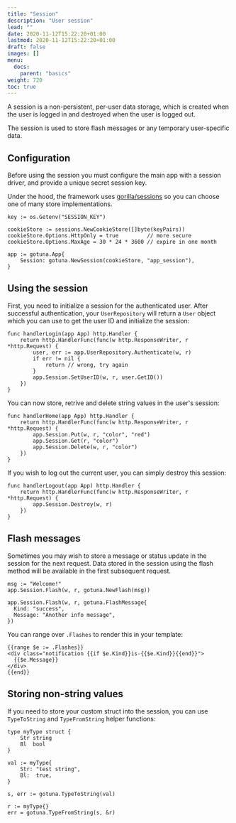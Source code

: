 ```yaml
---
title: "Session"
description: "User session"
lead: ""
date: 2020-11-12T15:22:20+01:00
lastmod: 2020-11-12T15:22:20+01:00
draft: false
images: []
menu: 
  docs:
    parent: "basics"
weight: 720
toc: true
---
```


A session is a non-persistent, per-user data storage, which is created when the user is 
logged in and destroyed when the user is logged out.

The session is used to store flash messages or any temporary user-specific data.


## Configuration
Before using the session you must configure the main app with a session driver,
and provide a unique secret session key.

Under the hood, the framework uses [gorilla/sessions](https://github.com/gorilla/sessions)
so you can choose one of many store implementations.

```
key := os.Getenv("SESSION_KEY")

cookieStore := sessions.NewCookieStore([]byte(keyPairs))
cookieStore.Options.HttpOnly = true         // more secure
cookieStore.Options.MaxAge = 30 * 24 * 3600 // expire in one month

app := gotuna.App{
	Session: gotuna.NewSession(cookieStore, "app_session"),
}
```

## Using the session
First, you need to initialize a session for the authenticated user. 
After successful authentication, your `UserRepository` will return a `User` object 
which you can use to get the user ID and initialize the session:
```
func handlerLogin(app App) http.Handler {
	return http.HandlerFunc(func(w http.ResponseWriter, r *http.Request) {
		user, err := app.UserRepository.Authenticate(w, r)
		if err != nil {
			return // wrong, try again
		}
		app.Session.SetUserID(w, r, user.GetID())
	})
}
```

You can now store, retrive and delete string values in the user's session:
```
func handlerHome(app App) http.Handler {
	return http.HandlerFunc(func(w http.ResponseWriter, r *http.Request) {
		app.Session.Put(w, r, "color", "red")
		app.Session.Get(r, "color")
		app.Session.Delete(w, r, "color")
	})
}
```
If you wish to log out the current user, you can simply destroy this session:
```
func handlerLogout(app App) http.Handler {
	return http.HandlerFunc(func(w http.ResponseWriter, r *http.Request) {
		app.Session.Destroy(w, r)
	})
}
```

## Flash messages
Sometimes you may wish to store a message or status update in the session for the next request. 
Data stored in the session using the flash method will be available in the first subsequent request.

```
msg := "Welcome!"
app.Session.Flash(w, r, gotuna.NewFlash(msg))

app.Session.Flash(w, r, gotuna.FlashMessage{
  Kind: "success",
  Message: "Another info message",
})
```

You can range over `.Flashes` to render this in your template:
```
{{range $e := .Flashes}}
<div class="notification {{if $e.Kind}}is-{{$e.Kind}}{{end}}">
  {{$e.Message}}
</div>
{{end}}
```

## Storing non-string values
If you need to store your custom struct into the session, you can use 
`TypeToString` and `TypeFromString` helper functions:
```
type myType struct {
	Str string
	Bl  bool
}

val := myType{
	Str: "test string",
	Bl:  true,
}

s, err := gotuna.TypeToString(val)

r := myType{}
err = gotuna.TypeFromString(s, &r)
```
